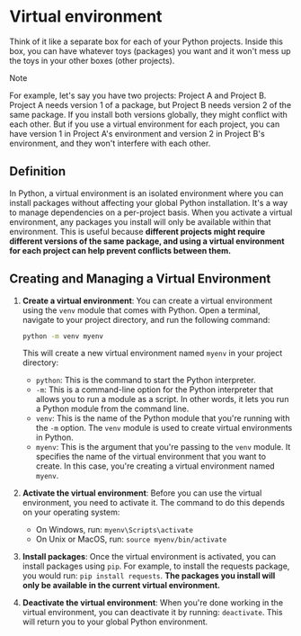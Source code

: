 # Virtual environment

Think of it like a separate box for each of your Python projects. Inside this box, you can have whatever toys (packages) you want and it won't mess up the toys in your other boxes (other projects).

> [!NOTE]
> For example, let's say you have two projects: Project A and Project B. Project A needs version 1 of a package, but Project B needs version 2 of the same package. If you install both versions globally, they might conflict with each other. But if you use a virtual environment for each project, you can have version 1 in Project A's environment and version 2 in Project B's environment, and they won't interfere with each other.

## Definition

In Python, a virtual environment is an isolated environment where you can install packages without affecting your global Python installation. It's a way to manage dependencies on a per-project basis. When you activate a virtual environment, any packages you install will only be available within that environment. This is useful because **different projects might require different versions of the same package, and using a virtual environment for each project can help prevent conflicts between them.**

## Creating and Managing a Virtual Environment

1. **Create a virtual environment**: You can create a virtual environment using the `venv` module that comes with Python. Open a terminal, navigate to your project directory, and run the following command:

    ```bash
    python -m venv myenv
    ```

    This will create a new virtual environment named `myenv` in your project directory:

    - `python`: This is the command to start the Python interpreter.
    - `-m`: This is a command-line option for the Python interpreter that allows you to run a module as a script. In other words, it lets you run a Python module from the command line.
    - `venv`: This is the name of the Python module that you're running with the `-m` option. The `venv` module is used to create virtual environments in Python.
    - `myenv`: This is the argument that you're passing to the `venv` module. It specifies the name of the virtual environment that you want to create. In this case, you're creating a virtual environment named `myenv`.

2. **Activate the virtual environment**: Before you can use the virtual environment, you need to activate it. The command to do this depends on your operating system:
    - On Windows, run: `myenv\Scripts\activate`
    - On Unix or MacOS, run: `source myenv/bin/activate`

3. **Install packages**: Once the virtual environment is activated, you can install packages using `pip`. For example, to install the requests package, you would run: `pip install requests`. **The packages you install will only be available in the current virtual environment.**

4. **Deactivate the virtual environment**: When you're done working in the virtual environment, you can deactivate it by running: `deactivate`. This will return you to your global Python environment.
